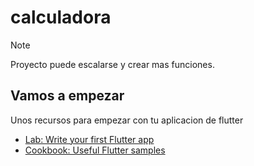 # calculadora

>[!NOTE]
>Proyecto puede escalarse y crear mas funciones.

## Vamos a empezar

Unos recursos para empezar con tu aplicacion de flutter

- [Lab: Write your first Flutter app](https://docs.flutter.dev/get-started/codelab)
- [Cookbook: Useful Flutter samples](https://docs.flutter.dev/cookbook)

